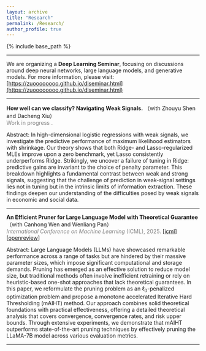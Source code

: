 ```yaml
---
layout: archive
title: "Research"
permalink: /Research/
author_profile: true
---
```


{% include base_path %}

----------------

We are organizing a **Deep Learning Seminar**, focusing on discussions around deep neural networks, large language models,  and generative models. For more information, please visit: [https://zuoooooooo.github.io/dlseminar.html](https://zuoooooooo.github.io/dlseminar.html)



---------------
**How well can we classify? Navigating Weak Signals.** （with Zhouyu Shen and Dacheng Xiu）           
<span style="color:grey">Work in progress .</span> 

Abstract: In high-dimensional logistic regressions with weak signals, we investigate the predictive performance of maximum likelihood estimators with shrinkage. Our theory shows that both Ridge- and Lasso-regularized MLEs improve upon a zero benchmark, yet Lasso consistently underperforms Ridge. Strikingly, we uncover a failure of tuning in Ridge: predictive gains are invariant to the choice of penalty parameter. This breakdown highlights a fundamental contrast between weak and strong signals, suggesting that the challenge of prediction in weak-signal settings lies not in tuning but in the intrinsic limits of information extraction. These findings deepen our understanding of the difficulties posed by weak signals in economic and social data.



---------------

**An Efficient Pruner for Large Language Model with Theoretical Guarantee** （with Canhong Wen and Wenliang Pan）           
<span style="color:grey">*International Conference on Machine Learning* (ICML), 2025.</span> 
[[icml](https://icml.cc/virtual/2025/poster/44100)] [[openreview](https://openreview.net/pdf?id=nh9mBCYeF7)]


Abstract: Large Language Models (LLMs) have showcased remarkable performance across a range of tasks but are hindered by their massive parameter sizes, which impose significant computational and storage demands. Pruning has emerged as an effective solution to reduce model size, but traditional methods often involve inefficient retraining or rely on heuristic-based one-shot approaches that lack theoretical guarantees. In this paper, we reformulate the pruning problem as an $\ell_0$-penalized optimization problem and propose a monotone accelerated Iterative Hard Thresholding (mAIHT) method. Our approach combines solid theoretical foundations with practical effectiveness, offering a detailed theoretical analysis that covers convergence, convergence rates, and risk upper bounds. Through extensive experiments, we demonstrate that mAIHT outperforms state-of-the-art pruning techniques by effectively pruning the LLaMA-7B model across various evaluation metrics.

---------------
  
